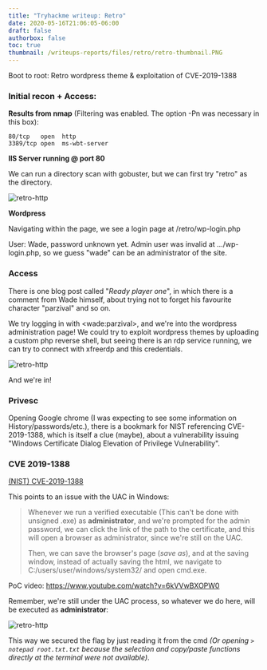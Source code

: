 ```yaml
---
title: "Tryhackme writeup: Retro"
date: 2020-05-16T21:06:05-06:00
draft: false
authorbox: false
toc: true
thumbnail: /writeups-reports/files/retro/retro-thumbnail.PNG
---
```


Boot to root: Retro wordpress theme & exploitation of CVE-2019-1388

<!--more-->

### Initial recon + Access:

**Results from nmap** (Filtering was enabled. The option -Pn was necessary in this box):

```
80/tcp   open  http
3389/tcp open  ms-wbt-server
```

**IIS Server running @ port 80**

We can run a directory scan with gobuster, but we can first try "retro" as the directory.

![retro-http](/writeups-reports/files/retro/retro-http-main.png)

**Wordpress**

Navigating within the page, we see a login page at /retro/wp-login.php

User: Wade, password unknown yet. Admin user was invalid at .../wp-login.php, so we guess "wade" can be an administrator of the site.

### Access

There is one blog post called "*Ready player one*", in which there is a comment from Wade himself, about trying not to forget his favourite character "parzival" and so on.

We try logging in with \<wade:parzival\>, and we're into the wordpress administration page! We could try to exploit wordpress themes by uploading a custom php reverse shell, but seeing there is an rdp service running, we can try to connect with xfreerdp and this credentials.

![retro-http](/writeups-reports/files/retro/retro-rdpconnection-usertxt.png)

And we're in!

### Privesc

Opening Google chrome (I was expecting to see some information on History/passwords/etc.), there is a bookmark for NIST referencing CVE-2019-1388, which is itself a clue (maybe), about a vulnerability issuing "Windows Certificate Dialog Elevation of Privilege Vulnerability".

### CVE 2019-1388

[(NIST) CVE-2019-1388](https://nvd.nist.gov/vuln/detail/CVE-2019-1388)

This points to an issue with the UAC in Windows:

> Whenever we run a verified executable (This can't be done with unsigned .exe) as **administrator**, and we're prompted for the admin password, we can click the link of the path to the certificate, and this will open a browser as administrator, since we're still on the UAC.
>
> Then, we can save the browser's page (*save as*), and at the saving window, instead of actually saving the html, we navigate to C:/users/user/windows/system32/ and open cmd.exe.

PoC video: https://www.youtube.com/watch?v=6kVVwBXOPW0

Remember, we're still under the UAC process, so whatever we do here, will be executed as **administrator**:

![retro-http](/writeups-reports/files/retro/retro-admin-shell.png)

This way we secured the flag by just reading it from the cmd *(Or opening ```> notepad root.txt.txt``` because the selection and copy/paste functions directly at the terminal were not available)*.
